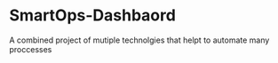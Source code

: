 # SmartOps-Dashbaord
A combined project of mutiple technolgies that helpt to automate many proccesses

